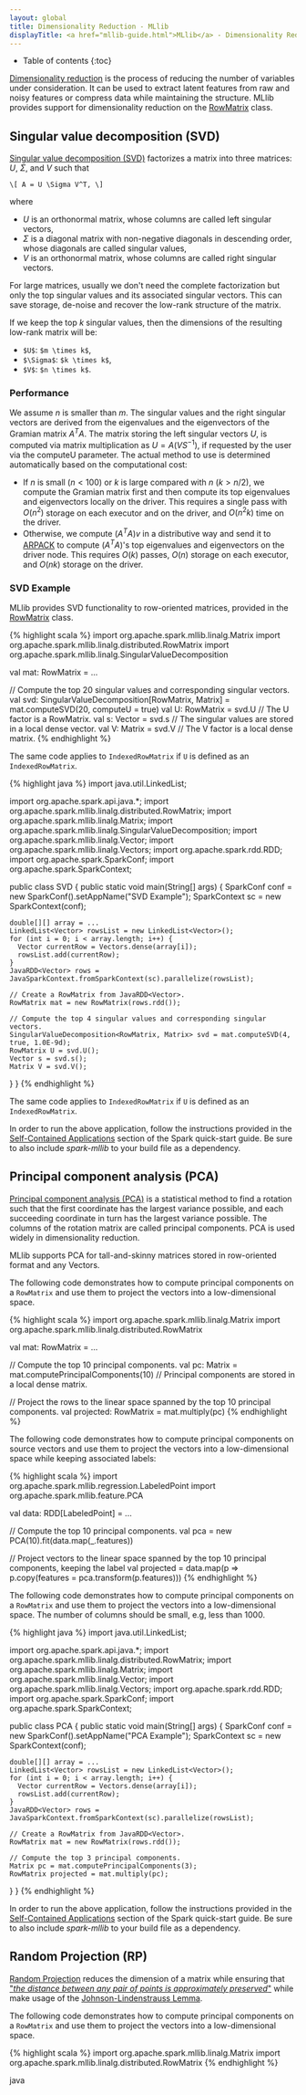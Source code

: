 ```yaml
---
layout: global
title: Dimensionality Reduction - MLlib
displayTitle: <a href="mllib-guide.html">MLlib</a> - Dimensionality Reduction
---
```


* Table of contents
{:toc}

[Dimensionality reduction](http://en.wikipedia.org/wiki/Dimensionality_reduction) is the process 
of reducing the number of variables under consideration.
It can be used to extract latent features from raw and noisy features
or compress data while maintaining the structure.
MLlib provides support for dimensionality reduction on the <a href="mllib-data-types.html#rowmatrix">RowMatrix</a> class.

## Singular value decomposition (SVD)

[Singular value decomposition (SVD)](http://en.wikipedia.org/wiki/Singular_value_decomposition)
factorizes a matrix into three matrices: $U$, $\Sigma$, and $V$ such that

`\[
A = U \Sigma V^T,
\]`

where 

* $U$ is an orthonormal matrix, whose columns are called left singular vectors,
* $\Sigma$ is a diagonal matrix with non-negative diagonals in descending order, 
  whose diagonals are called singular values,
* $V$ is an orthonormal matrix, whose columns are called right singular vectors.
 
For large matrices, usually we don't need the complete factorization but only the top singular
values and its associated singular vectors.  This can save storage, de-noise
and recover the low-rank structure of the matrix.

If we keep the top $k$ singular values, then the dimensions of the resulting low-rank matrix will be:

* `$U$`: `$m \times k$`,
* `$\Sigma$`: `$k \times k$`,
* `$V$`: `$n \times k$`.
 
### Performance
We assume $n$ is smaller than $m$. The singular values and the right singular vectors are derived
from the eigenvalues and the eigenvectors of the Gramian matrix $A^T A$. The matrix
storing the left singular vectors $U$, is computed via matrix multiplication as
$U = A (V S^{-1})$, if requested by the user via the computeU parameter. 
The actual method to use is determined automatically based on the computational cost:

* If $n$ is small ($n < 100$) or $k$ is large compared with $n$ ($k > n / 2$), we compute the Gramian matrix
first and then compute its top eigenvalues and eigenvectors locally on the driver.
This requires a single pass with $O(n^2)$ storage on each executor and on the driver, and
$O(n^2 k)$ time on the driver.
* Otherwise, we compute $(A^T A) v$ in a distributive way and send it to
<a href="http://www.caam.rice.edu/software/ARPACK/">ARPACK</a> to
compute $(A^T A)$'s top eigenvalues and eigenvectors on the driver node. This requires $O(k)$
passes, $O(n)$ storage on each executor, and $O(n k)$ storage on the driver.

### SVD Example
 
MLlib provides SVD functionality to row-oriented matrices, provided in the
<a href="mllib-data-types.html#rowmatrix">RowMatrix</a> class. 

<div class="codetabs">
<div data-lang="scala" markdown="1">
{% highlight scala %}
import org.apache.spark.mllib.linalg.Matrix
import org.apache.spark.mllib.linalg.distributed.RowMatrix
import org.apache.spark.mllib.linalg.SingularValueDecomposition

val mat: RowMatrix = ...

// Compute the top 20 singular values and corresponding singular vectors.
val svd: SingularValueDecomposition[RowMatrix, Matrix] = mat.computeSVD(20, computeU = true)
val U: RowMatrix = svd.U // The U factor is a RowMatrix.
val s: Vector = svd.s // The singular values are stored in a local dense vector.
val V: Matrix = svd.V // The V factor is a local dense matrix.
{% endhighlight %}

The same code applies to `IndexedRowMatrix` if `U` is defined as an
`IndexedRowMatrix`.
</div>
<div data-lang="java" markdown="1">
{% highlight java %}
import java.util.LinkedList;

import org.apache.spark.api.java.*;
import org.apache.spark.mllib.linalg.distributed.RowMatrix;
import org.apache.spark.mllib.linalg.Matrix;
import org.apache.spark.mllib.linalg.SingularValueDecomposition;
import org.apache.spark.mllib.linalg.Vector;
import org.apache.spark.mllib.linalg.Vectors;
import org.apache.spark.rdd.RDD;
import org.apache.spark.SparkConf;
import org.apache.spark.SparkContext;

public class SVD {
  public static void main(String[] args) {
    SparkConf conf = new SparkConf().setAppName("SVD Example");
    SparkContext sc = new SparkContext(conf);
     
    double[][] array = ...
    LinkedList<Vector> rowsList = new LinkedList<Vector>();
    for (int i = 0; i < array.length; i++) {
      Vector currentRow = Vectors.dense(array[i]);
      rowsList.add(currentRow);
    }
    JavaRDD<Vector> rows = JavaSparkContext.fromSparkContext(sc).parallelize(rowsList);

    // Create a RowMatrix from JavaRDD<Vector>.
    RowMatrix mat = new RowMatrix(rows.rdd());

    // Compute the top 4 singular values and corresponding singular vectors.
    SingularValueDecomposition<RowMatrix, Matrix> svd = mat.computeSVD(4, true, 1.0E-9d);
    RowMatrix U = svd.U();
    Vector s = svd.s();
    Matrix V = svd.V();
  }
}
{% endhighlight %}

The same code applies to `IndexedRowMatrix` if `U` is defined as an
`IndexedRowMatrix`.

In order to run the above application, follow the instructions
provided in the [Self-Contained
Applications](quick-start.html#self-contained-applications) section of the Spark
quick-start guide. Be sure to also include *spark-mllib* to your build file as
a dependency.

</div>
</div>

## Principal component analysis (PCA)

[Principal component analysis (PCA)](http://en.wikipedia.org/wiki/Principal_component_analysis) is a
statistical method to find a rotation such that the first coordinate has the largest variance
possible, and each succeeding coordinate in turn has the largest variance possible. The columns of
the rotation matrix are called principal components. PCA is used widely in dimensionality reduction.

MLlib supports PCA for tall-and-skinny matrices stored in row-oriented format and any Vectors.

<div class="codetabs">
<div data-lang="scala" markdown="1">

The following code demonstrates how to compute principal components on a `RowMatrix`
and use them to project the vectors into a low-dimensional space.

{% highlight scala %}
import org.apache.spark.mllib.linalg.Matrix
import org.apache.spark.mllib.linalg.distributed.RowMatrix

val mat: RowMatrix = ...

// Compute the top 10 principal components.
val pc: Matrix = mat.computePrincipalComponents(10) // Principal components are stored in a local dense matrix.

// Project the rows to the linear space spanned by the top 10 principal components.
val projected: RowMatrix = mat.multiply(pc)
{% endhighlight %}

The following code demonstrates how to compute principal components on source vectors
and use them to project the vectors into a low-dimensional space while keeping associated labels:

{% highlight scala %}
import org.apache.spark.mllib.regression.LabeledPoint
import org.apache.spark.mllib.feature.PCA

val data: RDD[LabeledPoint] = ...

// Compute the top 10 principal components.
val pca = new PCA(10).fit(data.map(_.features))

// Project vectors to the linear space spanned by the top 10 principal components, keeping the label
val projected = data.map(p => p.copy(features = pca.transform(p.features)))
{% endhighlight %}

</div>

<div data-lang="java" markdown="1">

The following code demonstrates how to compute principal components on a `RowMatrix`
and use them to project the vectors into a low-dimensional space.
The number of columns should be small, e.g, less than 1000.

{% highlight java %}
import java.util.LinkedList;

import org.apache.spark.api.java.*;
import org.apache.spark.mllib.linalg.distributed.RowMatrix;
import org.apache.spark.mllib.linalg.Matrix;
import org.apache.spark.mllib.linalg.Vector;
import org.apache.spark.mllib.linalg.Vectors;
import org.apache.spark.rdd.RDD;
import org.apache.spark.SparkConf;
import org.apache.spark.SparkContext;

public class PCA {
  public static void main(String[] args) {
    SparkConf conf = new SparkConf().setAppName("PCA Example");
    SparkContext sc = new SparkContext(conf);
     
    double[][] array = ...
    LinkedList<Vector> rowsList = new LinkedList<Vector>();
    for (int i = 0; i < array.length; i++) {
      Vector currentRow = Vectors.dense(array[i]);
      rowsList.add(currentRow);
    }
    JavaRDD<Vector> rows = JavaSparkContext.fromSparkContext(sc).parallelize(rowsList);

    // Create a RowMatrix from JavaRDD<Vector>.
    RowMatrix mat = new RowMatrix(rows.rdd());

    // Compute the top 3 principal components.
    Matrix pc = mat.computePrincipalComponents(3);
    RowMatrix projected = mat.multiply(pc);
  }
}
{% endhighlight %}

</div>
</div>

In order to run the above application, follow the instructions
provided in the [Self-Contained Applications](quick-start.html#self-contained-applications)
section of the Spark
quick-start guide. Be sure to also include *spark-mllib* to your build file as
a dependency.

## Random Projection (RP)
[Random Projection](http://en.wikipedia.org/wiki/Random_projection) reduces the dimension of a
matrix while ensuring that ["<i>the distance between any pair of points is approximately preserved</i>"](http://statweb.stanford.edu/~markad/publications/hdwb-nips-2007.pdf)
while make usage of the [Johnson-Lindenstrauss Lemma](http://en.wikipedia.org/wiki/Johnson%E2%80%93Lindenstrauss_lemma).

<div class="codetabs">
<div data-lang="scala" markdown="1">

The following code demonstrates how to compute principal components on a `RowMatrix`
and use them to project the vectors into a low-dimensional space.

{% highlight scala %}
import org.apache.spark.mllib.linalg.Matrix
import org.apache.spark.mllib.linalg.distributed.RowMatrix
{% endhighlight %}

</div>

<div data-lang="java" markdown="1">
java
</div>

</div>